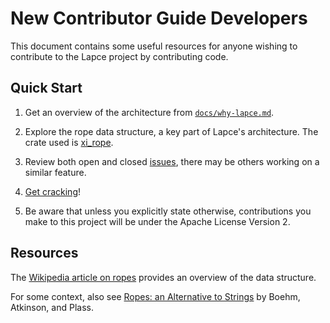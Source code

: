# New Contributor Guide **Developers**

This document contains some useful resources for anyone wishing to contribute to the Lapce project by contributing code.

## Quick Start

1. Get an overview of the architecture from [`docs/why-lapce.md`](why-lapce.md).

2. Explore the rope data structure, a key part of Lapce's architecture. The crate used is [xi_rope](https://crates.io/crates/xi-rope).

3. Review both open and closed [issues](https://github.com/lapce/lapce/issues), there may be others working on a similar feature.

4. [Get cracking](https://dictionary.cambridge.org/dictionary/english/get-cracking)!

5. Be aware that unless you explicitly state otherwise, contributions you make to this project will be under the Apache License Version 2.

## Resources

The [Wikipedia article on ropes](https://citeseer.ist.psu.edu/viewdoc/download?doi=10.1.1.14.9450&rep=rep1&type=pdf) provides an overview of the data structure.

For some context, also see [Ropes: an Alternative to Strings](https://citeseer.ist.psu.edu/viewdoc/download?doi=10.1.1.14.9450&rep=rep1&type=pdf) by Boehm, Atkinson, and Plass.


